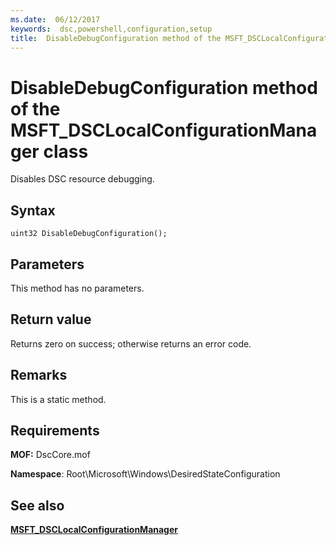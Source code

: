 ```yaml
---
ms.date:  06/12/2017
keywords:  dsc,powershell,configuration,setup
title:  DisableDebugConfiguration method of the MSFT_DSCLocalConfigurationManager class
---
```

# DisableDebugConfiguration method of the MSFT_DSCLocalConfigurationManager class

Disables DSC resource debugging.

## Syntax

```mof
uint32 DisableDebugConfiguration();
```

## Parameters

This method has no parameters.

## Return value

Returns zero on success; otherwise returns an error code.

## Remarks

This is a static method.

## Requirements

**MOF:** DscCore.mof

**Namespace**: Root\Microsoft\Windows\DesiredStateConfiguration

## See also

[**MSFT_DSCLocalConfigurationManager**](msft-dsclocalconfigurationmanager.md)